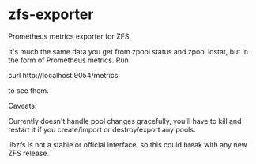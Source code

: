 # zfs-exporter
Prometheus metrics exporter for ZFS.  

It's much the same data you get from zpool status and zpool iostat, but in the form of Prometheus
metrics.  Run

  curl http://localhost:9054/metrics

to see them.

Caveats:

Currently doesn't handle pool changes gracefully, you'll have to kill and
restart it if you create/import or destroy/export any pools.

libzfs is not a stable or official interface, so this could break with any new ZFS release.
